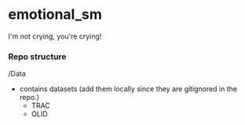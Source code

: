 # emotional_sm
I'm not crying, you're crying!



### Repo structure

/Data
- contains datasets (add them locally since they are gitignored in the repo.)
  - TRAC
  - OLID



